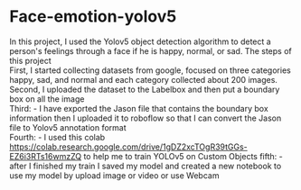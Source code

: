 # Face-emotion-yolov5
In this project, I used the Yolov5 object detection algorithm to detect a person's feelings through a face if he is happy, normal, or sad. 
The steps of this project      
First, I started collecting datasets from google, focused on three categories happy, sad, and normal and each category collected about 200 images.  
Second, I uploaded the dataset to the Labelbox and then put a boundary box on all the image  
Third: - I have exported the Jason file that contains the boundary box information then I uploaded it to roboflow so that I can convert the Jason file  to Yolov5 annotation format   
Fourth: - I used this colab  https://colab.research.google.com/drive/1gDZ2xcTOgR39tGGs-EZ6i3RTs16wmzZQ to help me to train YOLOv5 on Custom Objects 
fifth: - after I finished my train I saved my model and created a new  notebook to use my model by upload image or video or use Webcam  
